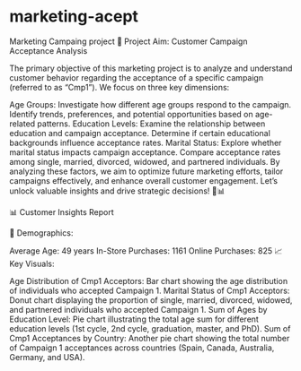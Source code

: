 # marketing-acept
Marketing Campaing project
🎯 Project Aim: Customer Campaign Acceptance Analysis

The primary objective of this marketing project is to analyze and understand customer behavior regarding the acceptance of a specific campaign (referred to as “Cmp1”). We focus on three key dimensions:

Age Groups:
Investigate how different age groups respond to the campaign.
Identify trends, preferences, and potential opportunities based on age-related patterns.
Education Levels:
Examine the relationship between education and campaign acceptance.
Determine if certain educational backgrounds influence acceptance rates.
Marital Status:
Explore whether marital status impacts campaign acceptance.
Compare acceptance rates among single, married, divorced, widowed, and partnered individuals.
By analyzing these factors, we aim to optimize future marketing efforts, tailor campaigns effectively, and enhance overall customer engagement. Let’s unlock valuable insights and drive strategic decisions! 🚀📊

📊 Customer Insights Report

👥 Demographics:

Average Age: 49 years
In-Store Purchases: 1161
Online Purchases: 825
📈 Key Visuals:

Age Distribution of Cmp1 Acceptors:
Bar chart showing the age distribution of individuals who accepted Campaign 1.
Marital Status of Cmp1 Acceptors:
Donut chart displaying the proportion of single, married, divorced, widowed, and partnered individuals who accepted Campaign 1.
Sum of Ages by Education Level:
Pie chart illustrating the total age sum for different education levels (1st cycle, 2nd cycle, graduation, master, and PhD).
Sum of Cmp1 Acceptances by Country:
Another pie chart showing the total number of Campaign 1 acceptances across countries (Spain, Canada, Australia, Germany, and USA).

